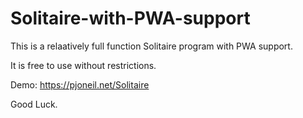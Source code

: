 # Solitaire-with-PWA-support

This is a relaatively full function Solitaire program with PWA support.

It is free to use without restrictions.

Demo:  https://pjoneil.net/Solitaire 

Good Luck.
